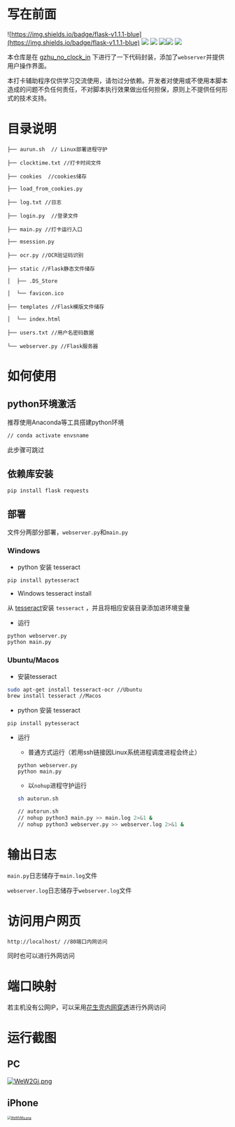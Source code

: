 # 写在前面

![https://img.shields.io/badge/flask-v1.1.1-blue](https://img.shields.io/badge/flask-v1.1.1-blue) ![](https://img.shields.io/badge/bootstrap-v3-blue) ![](https://img.shields.io/badge/requests-2.25.1-green) ![](https://img.shields.io/badge/urllib3-1.26.2-green)![](https://img.shields.io/badge/pytesseract-0.3.7-green) ![](https://img.shields.io/badge/platform-Windows%7CMac%20ox%7CUbuntu%7CCentos-lightgrey)

本仓库是在 [gzhu_no_clock_in](https://github.com/situ2001/gzhu_no_clock_in) 下进行了一下代码封装，添加了`webserver`并提供用户操作界面。

本打卡辅助程序仅供学习交流使用，请勿过分依赖。开发者对使用或不使用本脚本造成的问题不负任何责任，不对脚本执行效果做出任何担保，原则上不提供任何形式的技术支持。



# 目录说明

```
├── aurun.sh  // Linux部署进程守护

├── clocktime.txt //打卡时间文件

├── cookies  //cookies储存

├── load_from_cookies.py

├── log.txt //日志

├── login.py  //登录文件

├── main.py //打卡运行入口

├── msession.py 

├── ocr.py //OCR验证码识别

├── static //Flask静态文件储存

│  ├── .DS_Store

│  └── favicon.ico

├── templates //Flask模版文件储存

│  └── index.html

├── users.txt //用户名密码数据

└── webserver.py //Flask服务器
```

# 如何使用

## python环境激活

推荐使用Anaconda等工具搭建python环境

```bash
// conda activate envsname
```

此步骤可跳过



## 依赖库安装

```bash
pip install flask requests
```



## 部署

文件分两部分部署，`webserver.py`和`main.py`

### Windows

- python 安装 tesseract

```
pip install pytesseract
```

- Windows tesseract install

从 [tesseract](https://digi.bib.uni-mannheim.de/tesseract/)安装 `tesseract` ，并且将相应安装目录添加进环境变量

- 运行

```bash
python webserver.py
python main.py
```



### Ubuntu/Macos

- 安装tesseract

```bash
sudo apt-get install tesseract-ocr //Ubuntu
brew install tesseract //Macos
```



- python 安装 tesseract

```
pip install pytesseract
```



- 运行

  - 普通方式运行（若用ssh链接因Linux系统进程调度进程会终止）

  ```
  python webserver.py
  python main.py
  ```

  - 以`nohup`进程守护运行

  ```bash
  sh autorun.sh
  
  // autorun.sh
  // nohup python3 main.py >> main.log 2>&1 &
  // nohup python3 webserver.py >> webserver.log 2>&1 &
  ```



# 输出日志

`main.py`日志储存于`main.log`文件

`webserver.log`日志储存于`webserver.log`文件



# 访问用户网页

```
http://localhost/ //80端口内网访问
```

同时也可以进行外网访问



# 端口映射

若主机没有公网IP，可以采用[花生壳内网穿透](https://hsk.oray.com)进行外网访问



# 运行截图

## PC

[![WeW2Gj.png](https://z3.ax1x.com/2021/07/15/WeW2Gj.png)](https://imgtu.com/i/WeW2Gj)

## iPhone

[<img src="https://z3.ax1x.com/2021/07/15/WeWhMq.png" alt="WeWhMq.png" style="zoom:50%;" />](https://imgtu.com/i/WeWhMq)